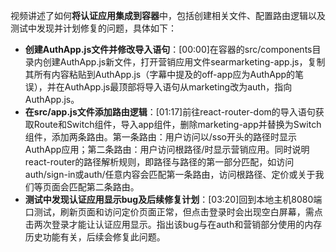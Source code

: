 
视频讲述了如何**将认证应用集成到容器**中，包括创建相关文件、配置路由逻辑以及测试中发现并计划修复的问题，具体如下：


- **创建AuthApp.js文件并修改导入语句**：[00:00]在容器的src/components目录内创建AuthApp.js新文件，打开营销应用文件searmarketing-app.js，复制其所有内容粘贴到AuthApp.js（字幕中提及的off-app应为AuthApp的笔误），并在AuthApp.js最顶部将导入语句从marketing改为auth，指向AuthApp.js。
- **在src/app.js文件添加路由逻辑**：[01:17]前往react-router-dom的导入语句获取Route和Switch组件，导入app组件，删除marketing-app并替换为Switch组件，添加两条路由。第一条路由：用户访问以/sso开头的路径时显示AuthApp应用；第二条路由：用户访问根路径/时显示营销应用。同时说明react-router的路径解析规则，即路径与路径的第一部分匹配，如访问auth/sign-in或auth/任意内容会匹配第一条路由，访问根路径、定价或关于我们等页面会匹配第二条路由。
- **测试中发现认证应用显示bug及后续修复计划**：[03:20]回到本地主机8080端口测试，刷新页面和访问定价页面正常，但点击登录时会出现空白屏幕，需点击两次登录才能让认证应用显示。指出该bug与在auth和营销部分使用的内存历史功能有关，后续会修复此问题。
